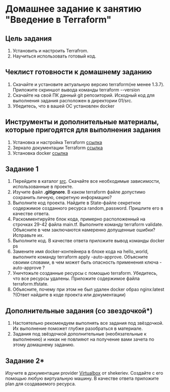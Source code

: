 # Домашнее задание к занятию "Введение в Terraform"
## Цель задания

1. Установить и настроить Terrafrom.
2. Научиться использовать готовый код.

## Чеклист готовности к домашнему заданию
1. Скачайте и установите актуальную версию terraform(не менее 1.3.7). Приложите скриншот вывода команды terraform --version
2. Скачайте на свой ПК данный git репозиторий. Исходный код для выполнения задания расположен в директории 01/src.
3. Убедитесь, что в вашей ОС установлен docker

## Инструменты и дополнительные материалы, которые пригодятся для выполнения задания
1. Установка и настройка Terraform [ссылка](https://cloud.yandex.ru/docs/tutorials/infrastructure-management/terraform-quickstart#from-yc-mirror)
2. Зеркало документации Terraform [ссылка](https://registry.tfpla.net/browse/providers)
3. Установка docker [ссылка](https://docs.docker.com/engine/install/ubuntu/)

## Задание 1
1. Перейдите в каталог [src](https://github.com/netology-code/ter-homeworks/tree/main/01/src). Скачайте все необходимые зависимости, использованные в проекте.
2. Изучите файл **.gitignore**. В каком terraform файле допустимо сохранить личную, секретную информацию?
3. Выполните код проекта. Найдите в State-файле секретное содержимое созданного ресурса random_password. Пришлите его в качестве ответа.
4. Раскомментируйте блок кода, примерно расположенный на строчках 29-42 файла main.tf. Выполните команду terraform validate. Объясните в чем заключаются намеренно допущенные ошибки? Исправьте их.
5. Выполните код. В качестве ответа приложите вывод команды docker ps
6. Замените имя docker-контейнера в блоке кода на hello_world, выполните команду terraform apply -auto-approve. Объясните своими словами, в чем может быть опасность применения ключа -auto-approve ?
7. Уничтожьте созданные ресурсы с помощью terraform. Убедитесь, что все ресурсы удалены. Приложите содержимое файла terraform.tfstate.
8. Объясните, почему при этом не был удален docker образ nginx:latest ?(Ответ найдите в коде проекта или документации)
 
## Дополнительные задания (со звездочкой*)
1. Настоятельно рекомендуем выполнять все задания под звёздочкой. Их выполнение поможет глубже разобраться в материале.
2. Задания под звёздочкой дополнительные (необязательные к выполнению) и никак не повлияют на получение вами зачета по этому домашнему заданию.

## Задание 2*
Изучите в документации provider [Virtualbox](https://registry.tfpla.net/providers/shekeriev/virtualbox/latest/docs/overview/index) от shekeriev.
Создайте с его помощью любую виртуальную машину.
В качестве ответа приложите plan для создаваемого ресурса.